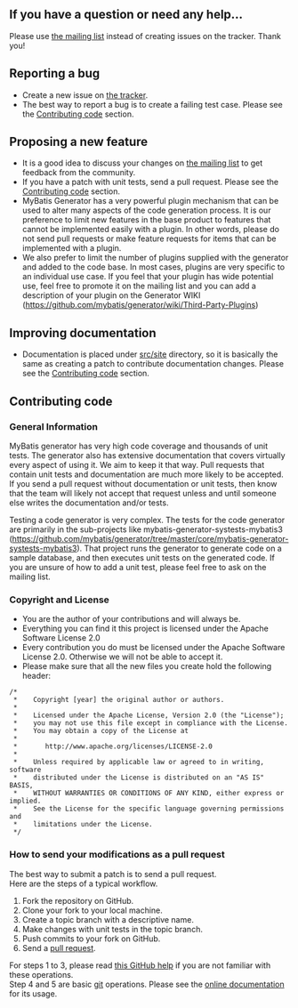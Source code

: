 ## If you have a question or need any help...

Please use [the mailing list](http://groups.google.com/group/mybatis-user) instead of creating issues on the tracker. Thank you!

## Reporting a bug

- Create a new issue on [the tracker](https://github.com/mybatis/generator/issues).
- The best way to report a bug is to create a failing test case. Please see the [Contributing code](CONTRIBUTING.md#contributing-code) section.

## Proposing a new feature

- It is a good idea to discuss your changes on [the mailing list](http://groups.google.com/group/mybatis-user) to get feedback from the community.
- If you have a patch with unit tests, send a pull request. Please see the [Contributing code](CONTRIBUTING.md#contributing-code) section.
- MyBatis Generator has a very powerful plugin mechanism that can be used to alter many aspects of the code generation process.  It is our preference
  to limit new features in the base product to features that cannot be implemented easily with a plugin.  In other words, please do not send pull
  requests or make feature requests for items that can be implemented with a plugin.
- We also prefer to limit the number of plugins supplied with the generator and added to the code base.  In most cases, plugins are very
  specific to an individual use case.  If you feel that your plugin has wide potential use, feel free to promote it on the mailing list
  and you can add a description of your plugin on the Generator WIKI (https://github.com/mybatis/generator/wiki/Third-Party-Plugins)

## Improving documentation

- Documentation is placed under [src/site](https://github.com/mybatis/generator/tree/master/core/mybatis-generator-core/src/site) directory, so
  it is basically the same as creating a patch to contribute documentation changes. Please see the [Contributing code](CONTRIBUTING.md#contributing-code) section.

## Contributing code

### General Information

MyBatis generator has very high code coverage and thousands of unit tests.  The generator also has extensive documentation that covers
virtually every aspect of using it.  We aim to keep it that way.  Pull requests that contain unit tests and documentation are much more likely
to be accepted.  If you send a pull request without documentation or unit tests, then know that the team will likely not accept that request
unless and until someone else writes the documentation and/or tests.

Testing a code generator is very complex.  The tests for the code generator are primarily in the sub-projects like
mybatis-generator-systests-mybatis3 (https://github.com/mybatis/generator/tree/master/core/mybatis-generator-systests-mybatis3).  That project
runs the generator to generate code on a sample database, and then executes unit tests on the generated code.  If you are unsure of how to add
a unit test, please feel free to ask on the mailing list.

### Copyright and License

- You are the author of your contributions and will always be.
- Everything you can find it this project is licensed under the Apache Software License 2.0
- Every contribution you do must be licensed under the Apache Software License 2.0. Otherwise we will not be able to accept it.
- Please make sure that all the new files you create hold the following header:

```
/*
 *    Copyright [year] the original author or authors.
 *
 *    Licensed under the Apache License, Version 2.0 (the "License");
 *    you may not use this file except in compliance with the License.
 *    You may obtain a copy of the License at
 *
 *       http://www.apache.org/licenses/LICENSE-2.0
 *
 *    Unless required by applicable law or agreed to in writing, software
 *    distributed under the License is distributed on an "AS IS" BASIS,
 *    WITHOUT WARRANTIES OR CONDITIONS OF ANY KIND, either express or implied.
 *    See the License for the specific language governing permissions and
 *    limitations under the License.
 */
```

### How to send your modifications as a pull request

The best way to submit a patch is to send a pull request.  
Here are the steps of a typical workflow.

1. Fork the repository on GitHub.
2. Clone your fork to your local machine.
3. Create a topic branch with a descriptive name.
4. Make changes with unit tests in the topic branch.
5. Push commits to your fork on GitHub.
6. Send a [pull request](https://help.github.com/articles/using-pull-requests).

For steps 1 to 3, please read [this GitHub help](https://help.github.com/articles/fork-a-repo) if you are not familiar with these operations.  
Step 4 and 5 are basic [git](http://git-scm.com/) operations. Please see the [online documentation](http://git-scm.com/documentation) for its usage.

